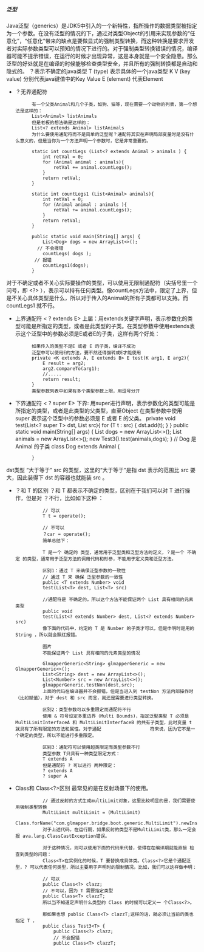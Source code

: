 ##### 泛型
Java泛型（generics）是JDK5中引入的一个新特性，指所操作的数据类型被指定为一个参数。在没有泛型的情况的下，通过对类型Object的引用来实现参数的“任意化”，“任意化”带来的缺点是要做显式的强制类型转换，而这种转换是要求开发者对实际参数类型可以预知的情况下进行的。对于强制类型转换错误的情况，编译器可能不提示错误，在运行的时候才出现异常，这是本身就是一个安全隐患。那么泛型的好处就是在编译的时候能够检查类型安全，并且所有的强制转换都是自动和隐式的。
？表示不确定的java类型
T (type) 表示具体的一个java类型
K V (key value) 分别代表java键值中的Key Value
E (element) 代表Element

* ？无界通配符

            有一个父类Animal和几个子类，如狗、猫等，现在需要一个动物的列表，第一个想法是这样的：
            List<Animal> listAnimals
            但是老板的想法确是这样的：
            List<? extends Animal> listAnimals
            为什么要使用通配符而不是简单的泛型呢？通配符其实在声明局部变量时是没有什么意义的，但是当你为一个方法声明一个参数时，它是非常重要的。

            static int countLegs (List<? extends Animal > animals ) {
                int retVal = 0;
                for (Animal animal : animals){
                    retVal += animal.countLegs();
                }
                return retVal;
            }

            static int countLegs1 (List<Animal> animals){
                int retVal = 0;
                for (Animal animal : animals ){
                    retVal += animal.countLegs();
                }
                return retVal;
            }

            public static void main(String[] args) {
                List<Dog> dogs = new ArrayList<>();
              // 不会报错
                countLegs( dogs );
             // 报错
                countLegs1(dogs);
            }
对于不确定或者不关心实际要操作的类型，可以使用无限制通配符（尖括号里一个问号，即 <?> ），表示可以持有任何类型。像countLegs方法中，限定了上界，但是不关心具体类型是什么，所以对于传入的Animal的所有子类都可以支持。而countLegs1 就不行。

* 上界通配符 < ? extends E>
上届：用extends关键字声明，表示参数化的类型可能是所指定的类型，或者是此类型的子类。在类型参数中使用extends表示这个泛型中的参数必须是E或者E的子类，这样有两个好处：

            如果传入的类型不是E 或者 E 的子类，编译不成功
            泛型中可以使用E的方法，要不然还得强转成E才能使用
            private <K extends A, E extends B> E test(K arg1, E arg2){
                E result = arg2;
                arg2.compareTo(arg1);
                //.....
                return result;
            }
            类型参数列表中如果有多个类型参数上限，用逗号分开

* 下界通配符 < ? super E>
            下界: 用super进行声明，表示参数化的类型可能是所指定的类型，或者是此类型的父类型，直至Object
            在类型参数中使用 super 表示这个泛型中的参数必须是 E 或者 E 的父类。
            private <T> void test(List<? super T> dst, List<T> src){
                for (T t : src) {
                    dst.add(t);
                }
            }
            public static void main(String[] args) {
                List<Dog> dogs = new ArrayList<>();
                List<Animal> animals = new ArrayList<>();
                new Test3().test(animals,dogs);
            }
            // Dog 是 Animal 的子类
            class Dog extends Animal {

            }
dst类型 “大于等于” src 的类型，这里的“大于等于”是指 dst 表示的范围比 src 要大，因此装得下 dst 的容器也就能装 src 。

* ？和 T 的区别
？和 T 都表示不确定的类型，区别在于我们可以对 T 进行操作，但是对 ？不行，比如如下这种 ：

                // 可以
                T t = operate();

                // 不可以
                ？car = operate();
                简单总结下：

                T 是一个 确定的 类型，通常用于泛型类和泛型方法的定义，？是一个 不确定 的类型，通常用于泛型方法的调用代码和形参，不能用于定义类和泛型方法。

                区别1：通过 T 来确保泛型参数的一致性
                // 通过 T 来 确保 泛型参数的一致性
                public <T extends Number> void
                test(List<T> dest, List<T> src)

                //通配符是 不确定的，所以这个方法不能保证两个 List 具有相同的元素类型
                public void
                test(List<? extends Number> dest, List<? extends Number> src)
                像下面的代码中，约定的 T 是 Number 的子类才可以，但是申明时是用的 String ，所以就会飘红报错。

                图片
                不能保证两个 List 具有相同的元素类型的情况

                GlmapperGeneric<String> glmapperGeneric = new GlmapperGeneric<>();
                List<String> dest = new ArrayList<>();
                List<Number> src = new ArrayList<>();
                glmapperGeneric.testNon(dest,src);
                上面的代码在编译器并不会报错，但是当进入到 testNon 方法内部操作时（比如赋值），对于 dest 和 src 而言，就还是需要进行类型转换。

                区别2：类型参数可以多重限定而通配符不行
                使用 & 符号设定多重边界（Multi Bounds)，指定泛型类型 T 必须是 MultiLimitInterfaceA 和 MultiLimitInterfaceB 的共有子类型，此时变量 t 就具有了所有限定的方法和属性。对于通配                  符来说，因为它不是一个确定的类型，所以不能进行多重限定。

                区别3：通配符可以使用超类限定而类型参数不行
                类型参数 T只具有一种类型限定方式：
                T extends A
                但是通配符 ? 可以进行 两种限定：
                ? extends A
                ? super A
* Class<T>和 Class<?>区别
最常见的是在反射场景下的使用。

                // 通过反射的方式生成multiLimit对象，这里比较明显的是，我们需要使用强制类型转换
                MultiLimit multiLimit = (MultiLimit)
                Class.forName("com.glmapper.bridge.boot.generic.MultiLimit").newInstance();
                对于上述代码，在运行期，如果反射的类型不是MultiLimit类，那么一定会报 ava.lang.ClassCastException错误。

                对于这种情况，则可以使用下面的代码来代替，使得在在编译期就能直接 检查到类型的问题：
                Class<T>在实例化的时候，T 要替换成具体类。Class<?>它是个通配泛型，? 可以代表任何类型，所以主要用于声明时的限制情况。比如，我们可以这样做申明：

                // 可以
                public Class<?> clazz;
                // 不可以，因为 T 需要指定类型
                public Class<T> clazzT;
                所以当不知道定声明什么类型的 Class 的时候可以定义一 个Class<?>。

                那如果也想 public Class<T> clazzT;这样的话，就必须让当前的类也指定 T ，
                public class Test3<T> {
                    public Class<?> clazz;
                    // 不会报错
                    public Class<T> clazzT;
